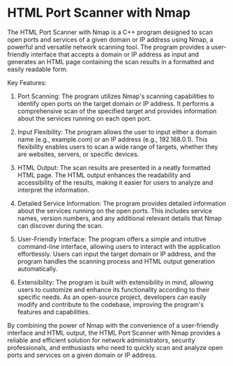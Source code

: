 # HTML Port Scanner with Nmap

The HTML Port Scanner with Nmap is a C++ program designed to scan open ports and services of a given domain or IP address using Nmap, a powerful and versatile network scanning tool. The program provides a user-friendly interface that accepts a domain or IP address as input and generates an HTML page containing the scan results in a formatted and easily readable form.

Key Features:

1. Port Scanning: The program utilizes Nmap's scanning capabilities to identify open ports on the target domain or IP address. It performs a comprehensive scan of the specified target and provides information about the services running on each open port.

2. Input Flexibility: The program allows the user to input either a domain name (e.g., example.com) or an IP address (e.g., 192.168.0.1). This flexibility enables users to scan a wide range of targets, whether they are websites, servers, or specific devices.

3. HTML Output: The scan results are presented in a neatly formatted HTML page. The HTML output enhances the readability and accessibility of the results, making it easier for users to analyze and interpret the information.

4. Detailed Service Information: The program provides detailed information about the services running on the open ports. This includes service names, version numbers, and any additional relevant details that Nmap can discover during the scan.

5. User-Friendly Interface: The program offers a simple and intuitive command-line interface, allowing users to interact with the application effortlessly. Users can input the target domain or IP address, and the program handles the scanning process and HTML output generation automatically.

6. Extensibility: The program is built with extensibility in mind, allowing users to customize and enhance its functionality according to their specific needs. As an open-source project, developers can easily modify and contribute to the codebase, improving the program's features and capabilities.

By combining the power of Nmap with the convenience of a user-friendly interface and HTML output, the HTML Port Scanner with Nmap provides a reliable and efficient solution for network administrators, security professionals, and enthusiasts who need to quickly scan and analyze open ports and services on a given domain or IP address.
